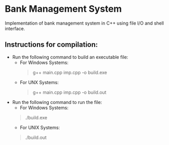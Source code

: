 # ﻿Bank Management System

Implementation of bank management system in C++ using file I/O and shell interface.

## Instructions for compilation:
- Run the following command to build an executable file:
  * For Windows Systems:
    > g++ main.cpp imp.cpp -o build.exe
  * For UNX Systems:
    > g++ main.cpp imp.cpp -o build.out 
- Run the following command to run the file:
    * For Windows Systems:
    > ./build.exe
    * For UNIX Systems:
    > ./build.out
